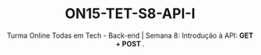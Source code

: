 # <div align = center> ON15-TET-S8-API-I </div>

<div align = "center">
<p>Turma Online Todas em Tech - Back-end | Semana 8: Introdução à API: <b>  GET + POST </b>.
</div>